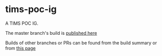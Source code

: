 # tims-poc-ig
A TIMS POC IG. 

The master branch's build is [published here](https://hot-ecosystem.github.io/tims-ig/fw-ig/tims-poc-ig-r401/branch/master)

Builds of other branches or PRs can be found from the build summary or from [this page](https://github.com/HOT-Ecosystem/tims-poc-ig/blob/gh-pages/IG_BUILDS.md)


